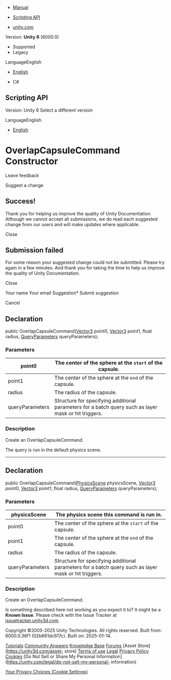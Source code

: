 [ ]()

  * [Manual](../Manual/index.html)
  * [Scripting API](../ScriptReference/index.html)

  * [unity.com](https://unity.com/)

Version: **Unity 6** (6000.0)

  * Supported
  * Legacy

LanguageEnglish

  * [English]()

  * C#

[ ](https://docs.unity3d.com)

## Scripting API

Version: Unity 6 Select a different version

LanguageEnglish

  * [English]()

# OverlapCapsuleCommand Constructor

Leave feedback

Suggest a change

## Success!

Thank you for helping us improve the quality of Unity Documentation. Although
we cannot accept all submissions, we do read each suggested change from our
users and will make updates where applicable.

Close

## Submission failed

For some reason your suggested change could not be submitted. Please <a>try
again</a> in a few minutes. And thank you for taking the time to help us
improve the quality of Unity Documentation.

Close

Your name Your email Suggestion* Submit suggestion

Cancel

[ ]()

## Declaration

public OverlapCapsuleCommand([Vector3](Vector3.html) point0,
[Vector3](Vector3.html) point1, float radius,
[QueryParameters](QueryParameters.html) queryParameters);

### Parameters

point0 | The center of the sphere at the `start` of the capsule.  
---|---  
point1 | The center of the sphere at the `end` of the capsule.  
radius | The radius of the capsule.  
queryParameters | Structure for specifying additional parameters for a batch query such as layer mask or hit triggers.  
  
### Description

Create an OverlapCapsuleCommand.

The query is run in the default physics scene.

* * *

## Declaration

public OverlapCapsuleCommand([PhysicsScene](PhysicsScene.html) physicsScene,
[Vector3](Vector3.html) point0, [Vector3](Vector3.html) point1, float radius,
[QueryParameters](QueryParameters.html) queryParameters);

### Parameters

physicsScene | The physics scene this command is run in.  
---|---  
point0 | The center of the sphere at the `start` of the capsule.  
point1 | The center of the sphere at the `end` of the capsule.  
radius | The radius of the capsule.  
queryParameters | Structure for specifying additional parameters for a batch query such as layer mask or hit triggers.  
  
### Description

Create an OverlapCapsuleCommand.

Is something described here not working as you expect it to? It might be a
**Known Issue**. Please check with the Issue Tracker at
[issuetracker.unity3d.com](https://issuetracker.unity3d.com).

Copyright ©2005-2025 Unity Technologies. All rights reserved. Built from:
6000.0.36f1 (02b661dc617c). Built on: 2025-01-14.

[Tutorials](https://unity3d.com/learn) [Community
Answers](https://answers.unity3d.com) [Knowledge
Base](https://support.unity3d.com/hc/en-us)
[Forums](https://forum.unity3d.com) [Asset Store](https://unity3d.com/asset-
store) [Terms of use](https://docs.unity3d.com/Manual/TermsOfUse.html)
[Legal](https://unity.com/legal) [Privacy
Policy](https://unity.com/legal/privacy-policy)
[Cookies](https://unity.com/legal/cookie-policy) [Do Not Sell or Share My
Personal Information](https://unity.com/legal/do-not-sell-my-personal-
information)

[Your Privacy Choices (Cookie Settings)](javascript:void\(0\);)

